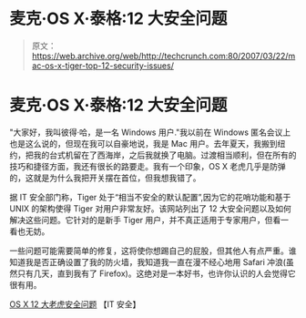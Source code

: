 # 麦克·OS X·泰格:12 大安全问题

> 原文：<https://web.archive.org/web/http://techcrunch.com:80/2007/03/22/mac-os-x-tiger-top-12-security-issues/>

# 麦克·OS X·泰格:12 大安全问题

"大家好，我叫彼得·哈，是一名 Windows 用户."我以前在 Windows 匿名会议上也是这么说的，但现在我可以自豪地说，我是 Mac 用户。去年夏天，我搬到纽约，把我的台式机留在了西海岸，之后我就换了电脑。过渡相当顺利，但在所有的技巧和捷径方面，我还有很长的路要走。我有一个印象，OS X 老虎几乎是防弹的，这就是为什么我把开关摆在首位，但我想我错了。

据 IT 安全部门称，Tiger 处于“相当不安全的默认配置”,因为它的花哨功能和基于 UNIX 的架构使得 Tiger 对用户非常友好。该网站列出了 12 大安全问题以及如何解决这些问题。它针对的是新手 Tiger 用户，并不真正适用于专家用户，但看一看也无妨。

一些问题可能需要简单的修复，这将使你想踢自己的屁股，但其他人有点严重。谁知道我是否正确设置了我的防火墙，我知道我一直在漫不经心地用 Safari 冲浪(虽然只有几天，直到我有了 Firefox)。这绝对是一本好书，也许你认识的人会觉得它很有用。

[OS X 12 大老虎安全问题](https://web.archive.org/web/20201129020802/http://www.itsecurity.com/features/top-12-os-x-tiger-security-issues-032007/) 【IT 安全】